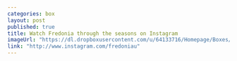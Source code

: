 ```yaml
---
categories: box
layout: post
published: true
title: Watch Fredonia through the seasons on Instagram
imageUrl: "https://dl.dropboxusercontent.com/u/64133716/Homepage/Boxes/creek.jpg"
link: "http://www.instagram.com/fredoniau"
---
```


